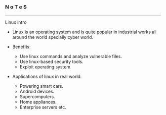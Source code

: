 ### N o T e S

---

Linux intro

* Linux is an operating system and is quite popular in industrial works all around the world specially cyber world.
* Benefits:
  * Use linux commands and analyze vulnerable files.
  * Use linux-based security tools.
  * Exploit operating system.
  
* Applications of linux in real world:
  * Powering smart cars.
  * Android devices.
  * Supercomputers.
  * Home appliances.
  * Enterprise servers etc.
  





